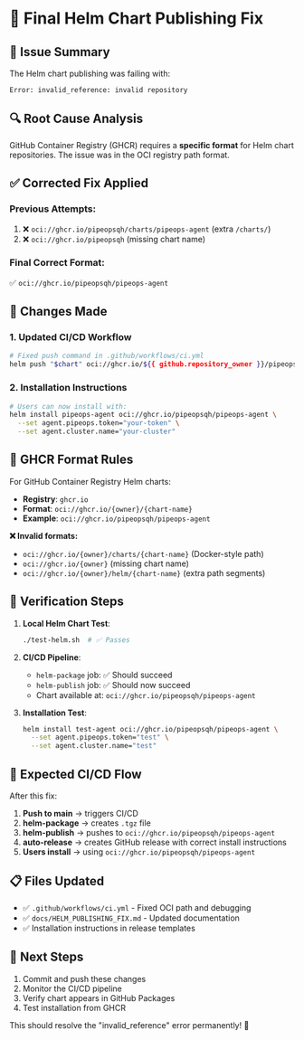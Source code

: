 # 🔧 Final Helm Chart Publishing Fix

## 🎯 Issue Summary
The Helm chart publishing was failing with:
```
Error: invalid_reference: invalid repository
```

## 🔍 Root Cause Analysis
GitHub Container Registry (GHCR) requires a **specific format** for Helm chart repositories. The issue was in the OCI registry path format.

## ✅ Corrected Fix Applied

### Previous Attempts:
1. ❌ `oci://ghcr.io/pipeopsqh/charts/pipeops-agent` (extra `/charts/`)
2. ❌ `oci://ghcr.io/pipeopsqh` (missing chart name)

### Final Correct Format:
✅ `oci://ghcr.io/pipeopsqh/pipeops-agent` 

## 📝 Changes Made

### 1. Updated CI/CD Workflow
```bash
# Fixed push command in .github/workflows/ci.yml
helm push "$chart" oci://ghcr.io/${{ github.repository_owner }}/pipeops-agent
```

### 2. Installation Instructions
```bash
# Users can now install with:
helm install pipeops-agent oci://ghcr.io/pipeopsqh/pipeops-agent \
  --set agent.pipeops.token="your-token" \
  --set agent.cluster.name="your-cluster"
```

## 🎯 GHCR Format Rules

For GitHub Container Registry Helm charts:
- **Registry**: `ghcr.io`
- **Format**: `oci://ghcr.io/{owner}/{chart-name}`
- **Example**: `oci://ghcr.io/pipeopsqh/pipeops-agent`

**❌ Invalid formats:**
- `oci://ghcr.io/{owner}/charts/{chart-name}` (Docker-style path)
- `oci://ghcr.io/{owner}` (missing chart name)
- `oci://ghcr.io/{owner}/helm/{chart-name}` (extra path segments)

## 🧪 Verification Steps

1. **Local Helm Chart Test**:
   ```bash
   ./test-helm.sh  # ✅ Passes
   ```

2. **CI/CD Pipeline**:
   - `helm-package` job: ✅ Should succeed
   - `helm-publish` job: ✅ Should now succeed
   - Chart available at: `oci://ghcr.io/pipeopsqh/pipeops-agent`

3. **Installation Test**:
   ```bash
   helm install test-agent oci://ghcr.io/pipeopsqh/pipeops-agent \
     --set agent.pipeops.token="test" \
     --set agent.cluster.name="test"
   ```

## 🔄 Expected CI/CD Flow

After this fix:
1. **Push to main** → triggers CI/CD
2. **helm-package** → creates `.tgz` file
3. **helm-publish** → pushes to `oci://ghcr.io/pipeopsqh/pipeops-agent`
4. **auto-release** → creates GitHub release with correct install instructions
5. **Users install** → using `oci://ghcr.io/pipeopsqh/pipeops-agent`

## 📋 Files Updated
- ✅ `.github/workflows/ci.yml` - Fixed OCI path and debugging
- ✅ `docs/HELM_PUBLISHING_FIX.md` - Updated documentation
- ✅ Installation instructions in release templates

## 🚀 Next Steps
1. Commit and push these changes
2. Monitor the CI/CD pipeline 
3. Verify chart appears in GitHub Packages
4. Test installation from GHCR

This should resolve the "invalid_reference" error permanently! 🎉

